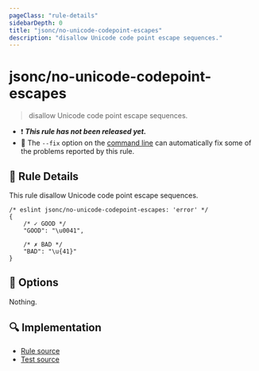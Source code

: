 ```yaml
---
pageClass: "rule-details"
sidebarDepth: 0
title: "jsonc/no-unicode-codepoint-escapes"
description: "disallow Unicode code point escape sequences."
---
```

# jsonc/no-unicode-codepoint-escapes

> disallow Unicode code point escape sequences.

- :exclamation: <badge text="This rule has not been released yet." vertical="middle" type="error"> ***This rule has not been released yet.*** </badge>
- :wrench: The `--fix` option on the [command line](https://eslint.org/docs/user-guide/command-line-interface#fixing-problems) can automatically fix some of the problems reported by this rule.

## :book: Rule Details

This rule disallow Unicode code point escape sequences.

<eslint-code-block fix>

<!-- eslint-skip -->

```json5
/* eslint jsonc/no-unicode-codepoint-escapes: 'error' */
{
    /* ✓ GOOD */
    "GOOD": "\u0041",

    /* ✗ BAD */
    "BAD": "\u{41}"
}
```

</eslint-code-block>

## :wrench: Options

Nothing.

## :mag: Implementation

- [Rule source](https://github.com/ota-meshi/eslint-plugin-jsonc/blob/master/lib/rules/no-unicode-codepoint-escapes.ts)
- [Test source](https://github.com/ota-meshi/eslint-plugin-jsonc/blob/master/tests/lib/rules/no-unicode-codepoint-escapes.ts)

